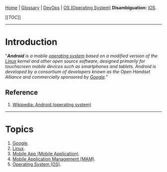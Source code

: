 [Home](/Slalom-LLC/Slalom-Consulting) | [Glossary](/Glossary) | [DevOps](/Tech-Ref/Software-Development/DevOps-\(Development-and-IT-Operations\)) | [OS (Operating System)](/Tech-Ref/OS-\(Operating-System\))
**Disambiguation:** [iOS](/Tech-Ref/Apple-Inc/iOS).

[[_TOC_]]

---
# Introduction
"_***Android*** is a mobile [operating system](/Tech-Ref/OS-\(Operating-System\)) based on a modified version of the [Linux](/Tech-Ref/Linux) kernel and other open source software, designed primarily for touchscreen mobile devices such as smartphones and tablets. Android is developed by a consortium of developers known as the Open Handset Alliance and commercially sponsored by [Google](/Tech-Ref/Google)._"

## Reference
1. [Wikipedia: Android (operating system)](https://en.wikipedia.org/wiki/Android_(operating_system))

---
# Topics
1. [Google](/Tech-Ref/Google).
1. [Linux](/Tech-Ref/Linux).
1. [Mobile App (Mobile Application)](/Tech-Ref/Software-Development/UX-\(User-Experience\)/Mobile-App-\(Mobile-Application\)).
1. [Mobile Application Management (MAM)](/Tech-Ref/Software-Development/DevOps-\(Development-and-IT-Operations\)/MAM-\(Mobile-Application-Management\)).
1. [Operating System (OS)](/Tech-Ref/OS-\(Operating-System\)).
